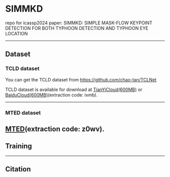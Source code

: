 # SIMMKD

repo for icassp2024 paper: SIMMKD: SIMPLE MASK-FLOW KEYPOINT DETECTION FOR BOTH TYPHOON DETECTION AND TYPHOON EYE LOCATION

---

## Dataset

### TCLD dataset

You can get the TCLD dataset from https://github.com/chao-tan/TCLNet

TCLD dataset is available for download at [TianYiCloud(600MB)](https://cloud.189.cn/t/vYfqyu2iMbyu) or [BaiduCloud(600MB)](https://pan.baidu.com/s/1bTUAi0KEYbwoWUgQ9JysFg)(extraction code: ixmb).

---
### MTED dataset
[MTED](https://pan.baidu.com/s/1n25PqrecsLElX3aLbZ8tJA)(extraction code: z0wv).
---
## Training

---

## Citation
